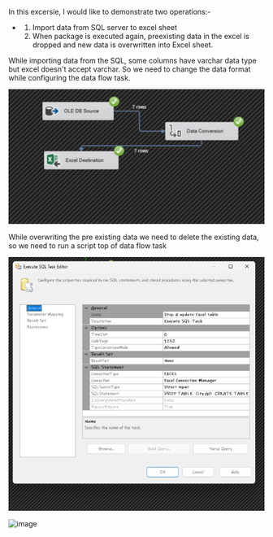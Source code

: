 In this excersie, I would like to demonstrate two operations:-
- 1) Import data from SQL server to excel sheet
  2) When package is executed again, preexisting data in the excel is dropped and new data is overwritten into Excel sheet.
 
While importing data from the SQL, some columns have varchar data type but excel doesn't accept varchar. So we need to change the data format while configuring the data flow task.


![image](https://github.com/SivaKarthik711/SQL_Server_Integration_Services/blob/a808392eac6a9d2009fe63e594f08b31711fa523/Overwrite%20data%20to%20Excel%20file%20in%20SSIS/Screenshot%202024-12-13%20164559.png)


While overwriting the pre existing data we need to delete the existing data, so we need to run a script top of data flow task

![image](https://github.com/SivaKarthik711/SQL_Server_Integration_Services/blob/ee8fe956790cdfb2b3b66bab618def9c70838a49/Overwrite%20data%20to%20Excel%20file%20in%20SSIS/Screenshot%202024-12-13%20161958.png)

![image]()
